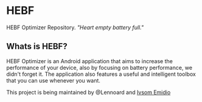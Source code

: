 # HEBF
HEBF Optimizer Repository.
*"Heart empty battery full."*

## Whats is HEBF?
HEBF Optimizer is an Android application that aims to increase the performance of your device, also by focusing on battery performance, we didn't forget it.
The application also features a useful and intelligent toolbox that you can use whenever you want.

This project is being maintained by @Lennoard and [Ivsom Emidio](http://forum.xda-developers.com/member.php?u=5968361/)
